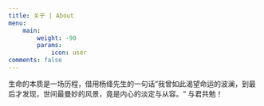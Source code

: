 ```yaml
---
title: 关于 | About
menu:
    main: 
        weight: -90
        params:
            icon: user
comments: false
---
```


生命的本质是一场历程，借用杨绛先生的一句话”我曾如此渴望命运的波澜，到最后才发现，世间最曼妙的风景，竟是内心的淡定与从容。“ 与君共勉！